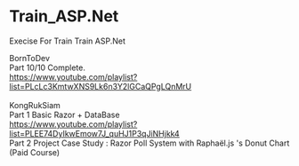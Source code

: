 # Train_ASP.Net
Execise For Train Train ASP.Net

BornToDev <br>
Part 10/10 Complete.<br>
https://www.youtube.com/playlist?list=PLcLc3KmtwXNS9Lk6n3Y2lGCaQPgLQnMrU<br>
<br>
KongRukSiam<br>
Part 1 Basic Razor + DataBase <br>
https://www.youtube.com/playlist?list=PLEE74DyIkwEmow7J_quHJ1P3qJiNHjkk4<br>
Part 2 Project Case Study : Razor Poll System with Raphaël.js 's Donut Chart (Paid Course)  <br>
